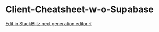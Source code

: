 # Client-Cheatsheet-w-o-Supabase

[Edit in StackBlitz next generation editor ⚡️](https://stackblitz.com/~/github.com/SteffB23/Client-Cheatsheet-w-o-Supabase)
